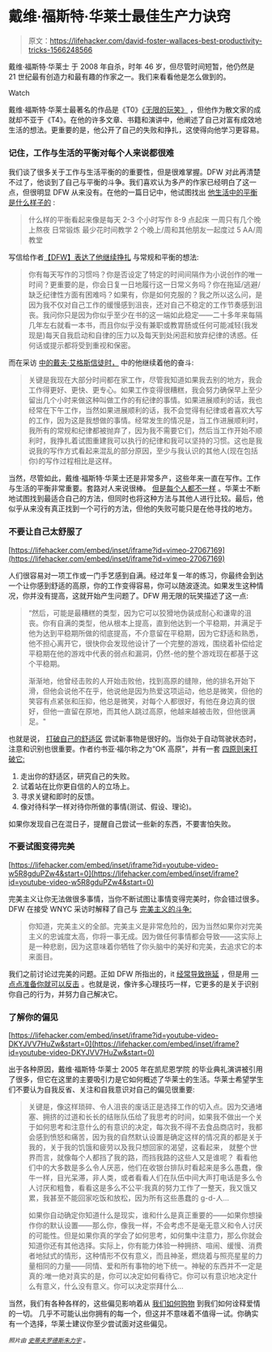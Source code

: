 # 戴维·福斯特·华莱士最佳生产力诀窍

> 原文：<https://lifehacker.com/david-foster-wallaces-best-productivity-tricks-1566248566>

戴维·福斯特·华莱士 于 2008 年自杀，时年 46 岁，但尽管时间短暂，他仍然是 21 世纪最有创造力和最有趣的作家之一。我们来看看他是怎么做到的。

Watch

戴维·福斯特·华莱士最著名的作品是《T0》[《无限的玩笑》](http://www.amazon.com/Infinite-Jest-David-Foster-Wallace-ebook/dp/B000S1M9LY/ref=la_B000APPJ3S_1_1?asc_campaign=InlineText&asc_refurl=https://lifehacker.com/david-foster-wallaces-best-productivity-tricks-1566248566&asc_source=&ie=UTF8&qid=1398188201&s=books&sr=1-1&tag=kinjalifehackerlink-20) ，但他作为散文家的成就却不亚于《T4》。在他的许多文章、书籍和演讲中，他阐述了自己对富有成效地生活的想法。更重要的是，他公开了自己的失败和挣扎，这使得向他学习更容易。

### 记住，工作与生活的平衡对每个人来说都很难

我们谈了很多关于工作与生活平衡的的重要性，但是很难掌握。DFW 对此再清楚不过了，他谈到了自己与平衡的斗争。我们喜欢认为多产的作家已经明白了这一点，但很明显 DFW 从来没有。在他的一篇日记中，他试图找出 [他生活中的平衡是什么样子的](http://thisrecording.com/today/2011/4/4/in-which-we-explore-the-archives-of-david-foster-wallace.html) :

> 什么样的平衡看起来像是每天 2-3 个小时写作
> 8-9 点起床
> 一周只有几个晚上熬夜
> 日常锻炼
> 最少花时间教学
> 2 个晚上/周和其他朋友一起度过
> 5 AA/周教堂

写信给作者[【DFW】表达了他继续挣扎](http://books.google.com/books?id=fTzmRoY3z_IC&pg=PT172&lpg=PT172&dq=Do+you+set+off+certain+intervals+as+all+and+only+time+for+fiction+writing?&source=bl&ots=XQUTZS4T5w&sig=4Nm4LcTvuqbTGywB4P5goGkpxkw&hl=en&sa=X&ei=_LRWU-jyKqy6yAHNlYDYAQ&ved=0CCgQ6AEwAA#v=onepage&q=Do%20you%20set%20off%20certain%20intervals%20as%20all%20and%20only%20time%20for%20fiction%20writing%3F&f=false) 与常规和平衡的想法:

> 你有每天写作的习惯吗？你是否设定了特定的时间间隔作为小说创作的唯一时间？更重要的是，你会日复一日地履行这一日常义务吗？你在拖延/逃避/缺乏纪律性方面有困难吗？如果有，你是如何克服的？我之所以这么问，是因为我不仅对自己工作的缓慢感到沮丧，还对自己不稳定的工作节奏感到沮丧。我问你只是因为你似乎至少在书的这一端如此稳定——二十多年来每隔几年左右就看一本书，而且你似乎没有兼职或教胃肠或任何可能减轻(我发现是)每天自我启动和自律的压力以及每天到处闲逛和放弃纪律的诱惑。任何话或提示都将受到重视和保密。

而在采访 [中的戴夫·艾格斯信徒时，](http://www.believermag.com/issues/200311/?read=interview_wallace) 中的他继续着他的奋斗:

> 关键是我现在大部分时间都在家工作，尽管我知道如果我去别的地方，我会工作得更好、更快、更专心。如果工作变得很糟糕，我会努力确保早上至少留出几个小时来做这种叫做工作的有纪律的事情。如果进展顺利的话，我也经常在下午工作，当然如果进展顺利的话，我不会觉得有纪律或者喜欢大写的工作，因为这是我想做的事情。经常发生的情况是，当工作进展顺利时，我所有的常规和纪律都被抛弃了，因为我不需要它们，然后当工作开始不顺利时，我挣扎着试图重建我可以执行的纪律和我可以坚持的习惯。这也是我说我的写作方式看起来混乱的部分原因，至少与我认识的其他人(现在包括你)的写作过程相比是这样。

当然，尽管如此，戴维·福斯特·华莱士还是非常多产，这些年来一直在写作。工作与生活的平衡非常重要。套路对人来说很棒。 [但是每个人都不一样](http://lifehacker.com/when-you-should-and-shouldnt-emulate-famous-creative-1565785132) 。华莱士不断地试图找到最适合自己的方法，但同时也将这种方法与其他人进行比较。最后，他似乎从来没有真正找到一个可行的方法，但他的失败可能只是在他寻找的地方。

### 不要让自己太舒服了

 [https://lifehacker.com/embed/inset/iframe?id=vimeo-27067169](https://lifehacker.com/embed/inset/iframe?id=vimeo-27067169) 

人们很容易对一项工作或一门手艺感到自满。经过年复一年的练习，你最终会到达一个让你感到舒适的高原，你的工作变得容易，你可以随波逐流。如果发生这种情况，你并没有提高，这就开始产生问题了。DFW 用无限的玩笑描述了这一点:

> “然后，可能是最糟糕的类型，因为它可以狡猾地伪装成耐心和谦卑的沮丧。你有自满的类型，他从根本上提高，直到他达到一个平稳期，并满足于他为达到平稳期所做的彻底提高，不介意留在平稳期，因为它舒适和熟悉，他不担心离开它，很快你会发现他设计了一个完整的游戏，围绕着补偿给定平稳期在他的游戏中代表的弱点和漏洞，仍然-他的整个游戏现在都基于这个平稳期。
> 
> 渐渐地，他曾经击败的人开始击败他，找到高原的缝隙，他的排名开始下滑，但他会说他不在乎，他说他是因为热爱这项运动，他总是微笑，但他的笑容有点紧张和压抑，他总是微笑，对每个人都很好，有他在身边真的很好，但他一直留在原地，而其他人跳过高原，他越来越被击败，但他很满足。"

也就是说， [打破自己的舒适区](http://lifehacker.com/the-science-of-breaking-out-of-your-comfort-zone-and-w-656426705) 尝试新事物是很好的。当你处于自动驾驶状态时，注意和识别也很重要。作者约书亚·福尔称之为“OK 高原”，并有一套 [四原则来打破它:](http://lifehacker.com/break-through-your-ok-plateau-by-studying-yourself-fa-5944508)

1.  走出你的舒适区，研究自己的失败。
2.  试着站在比你更自信的人的立场上。
3.  寻求关键和即时的反馈。
4.  像对待科学一样对待你所做的事情(测试、假设、理论)。

如果你发现自己在混日子，提醒自己尝试一些新的东西，不要害怕失败。

### 不要试图变得完美

 [https://lifehacker.com/embed/inset/iframe?id=youtube-video-w5R8gduPZw4&start=0](https://lifehacker.com/embed/inset/iframe?id=youtube-video-w5R8gduPZw4&start=0) 

完美主义让你无法做很多事情，当你不断试图让事情变得完美时，你会错过很多。DFW 在接受 WNYC 采访时解释了自己与 [完美主义的斗争:](https://www.youtube.com/watch?v=w5R8gduPZw4#t=122)

> 你知道，完美主义的全部。完美主义是非常危险的，因为当然如果你对完美主义的忠诚度太高，你将一事无成。因为做任何事情都会导致——这实际上是一种悲剧，因为这意味着你牺牲了你头脑中的美好和完美，去追求它的本来面目。

我们之前讨论过完美的问题。正如 DFW 所指出的，it [经常导致拖延](http://lifehacker.com/how-perfectionism-can-lead-to-procrastination-and-what-5785555) ，但是用 [一点点准备你就可以反击](http://lifehacker.com/outline-your-definition-of-done-to-avoid-the-perfecti-5913664) 。也就是说，像许多心理技巧一样，它更多的是关于识别你自己的行为，并努力自己解决它。

### 了解你的偏见

 [https://lifehacker.com/embed/inset/iframe?id=youtube-video-DKYJVV7HuZw&start=0](https://lifehacker.com/embed/inset/iframe?id=youtube-video-DKYJVV7HuZw&start=0) 

出于各种原因，戴维·福斯特·华莱士 2005 年在凯尼恩学院 的毕业典礼演讲被引用了很多，但它在这里的主要吸引力是它如何概述了华莱士的生活。华莱士希望学生们不要认为自我反省、关注和自我意识对自己的偏见很重要:

> 关键是，像这样琐碎、令人沮丧的废话正是选择工作的切入点。因为交通堵塞、拥挤的过道和长长的结账队伍给了我思考的时间，如果我不做出一个关于如何思考和注意什么的有意识的决定，每次我不得不去食品商店时，我都会感到愤怒和痛苦，因为我的自然默认设置是确定这样的情况真的都是关于我的，关于我的饥饿和疲劳以及我只想回家的渴望，这看起来， 就整个世界而言，就像每个人都挡了我的路，而挡我路的这些人又是谁呢？ 看看他们中的大多数是多么令人厌恶，他们在收银台排队时看起来是多么愚蠢，像牛一样，目光呆滞，非人类，或者看看人们在队伍中间大声打电话是多么令人讨厌和粗鲁，看看这是多么不公平:我真的努力工作了一整天，我又饿又累，我甚至不能回家吃饭和放松，因为所有这些愚蠢的 g-d-人...
> 
> 如果你自动确定你知道什么是现实，谁和什么是真正重要的——如果你想操作你的默认设置——那么你，像我一样，不会考虑不是毫无意义和令人讨厌的可能性。但是如果你真的学会了如何思考，如何集中注意力，那么你就会知道你还有其他选择。实际上，你有能力体验一种拥挤、喧闹、缓慢、消费者地狱式的情形，这种情形不仅有意义，而且神圣，燃烧着与照亮星星的力量相同的力量——同情、爱和所有事物的地下统一。神秘的东西并不一定是真的:唯一绝对真实的是，你可以决定如何看待它。你可以有意识地决定什么有意义，什么没有意义。你可以决定崇拜什么...

当然，我们有各种各样的，这些偏见影响着从 [我们如何购物](http://lifehacker.com/how-your-brain-corrupts-your-shopping-choices-5968125) 到我们如何诠释爱情的一切。 几乎不可能认出你拥有的每一个，但这并不意味着不值得一试。你确实有一个选择，华莱士建议你至少尝试面对这些偏见。

<small>*照片由*</small> [<small>*史蒂夫罗德斯*</small>](https://www.flickr.com/photos/ari/88166765/in/photolist-8MSUD-dmph51-8bRkCr-fPPsQV-gig1AR-4dL9Dx-fAB6eE-7fdJtv-7fhBbU-5yjimS-7fdJAM-mAy1tc-7fdJKn-7fdWgk-7fdEpi-9wY1X3-9uwaC3-hn9hYy-5SPWkz-6AQar8)<small></small>*[<small>*朱力宇*</small>](https://www.flickr.com/photos/julyyu/311846814/in/photolist-tyicd-7wHh9Z-9iLzcb-ddDUmQ-aPAmFe-h6wy5B-89tYmf-4kFvx8-ihmzm3-hvdKo1-sHqA6-gKgrqW-f9wXmU-hH14YS-fqeThG-gHzJJ9-79LtQP-gQ2qPJ-C1E9A-gmaiSG-7Lvg2t-2vVkpu-gK8ZQv-hkQKtP-8GgNkx-bL4rxF-6njGra-4c64g8-62LHW4-i3VShL-c2BMuf-6RmViF-88vqPA-jKKKW-6Rn1KK-94Ho65-jey1Nm-7vjeTp-8eCiXS-8ez2nM-8ez2pK-fARBAj-dKCdEn-4vaRxR-e1g3Ph-doLdQm-9M2Au1-6dw5sX-5H3bSY-5btVAJ) <small>*。*</small>*
